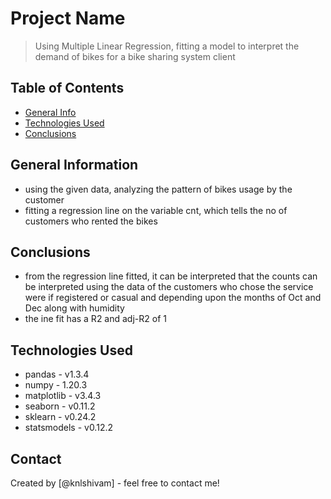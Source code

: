 # Project Name
> Using Multiple Linear Regression, fitting a model to interpret the demand of bikes for a bike sharing system client


## Table of Contents
* [General Info](#general-information)
* [Technologies Used](#technologies-used)
* [Conclusions](#conclusions)


<!-- You can include any other section that is pertinent to your problem -->

## General Information
- using the given data, analyzing the pattern of bikes usage by the customer 
- fitting a regression line on the variable cnt, which tells the no of customers who rented the bikes 

<!-- You don't have to answer all the questions - just the ones relevant to your project. -->

## Conclusions
- from the regression line fitted, it can be interpreted that the counts can be interpreted using the data of the customers who chose the service were if registered or casual and depending upon the months of Oct and Dec along with humidity 
- the ine fit has a R2 and adj-R2 of 1 

<!-- You don't have to answer all the questions - just the ones relevant to your project. -->


## Technologies Used
- pandas - v1.3.4
- numpy - 1.20.3
- matplotlib - v3.4.3
- seaborn - v0.11.2
- sklearn - v0.24.2
- statsmodels - v0.12.2

<!-- As the libraries versions keep on changing, it is recommended to mention the version of library used in this project -->


## Contact
Created by [@knlshivam] - feel free to contact me!


<!-- Optional -->
<!-- ## License -->
<!-- This project is open source and available under the [... License](). -->

<!-- You don't have to include all sections - just the one's relevant to your project -->